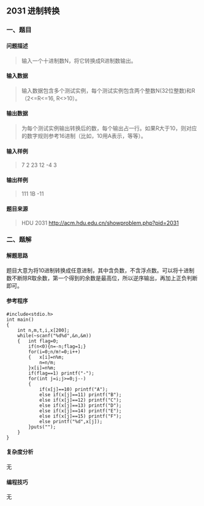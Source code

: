 ## 2031 进制转换

### 一、题目

#### 问题描述

> 输入一个十进制数N，将它转换成R进制数输出。  

#### 输入数据

> 输入数据包含多个测试实例，每个测试实例包含两个整数N(32位整数)和R（2<=R<=16, R<>10）。

#### 输出数据

> 为每个测试实例输出转换后的数，每个输出占一行。如果R大于10，则对应的数字规则参考16进制（比如，10用A表示，等等）。

#### 输入样例

> 7 2 
> 23 12 
> -4 3

#### 输出样例

> 111 
> 1B 
> -11

#### 题目来源

> HDU 2031 http://acm.hdu.edu.cn/showproblem.php?pid=2031

### 二、题解

#### 解题思路

题目大意为将10进制转换成任意进制，其中含负数，不含浮点数。可以将十进制数不断除R取余数，第一个得到的余数是最高位，所以逆序输出，再加上正负判断即可。

#### 参考程序

```
#include<stdio.h>
int main()
{
	int n,m,t,i,x[200];
	while(~scanf("%d%d",&n,&m))
	{	int flag=0;
		if(n<0){n=-n;flag=1;}
		for(i=0;n/m!=0;i++)
		{	x[i]=n%m;
			n=n/m;	
		}x[i]=n%m;
		if(flag==1) printf("-");
		for(int j=i;j>=0;j--)
		{	
			if(x[j]==10) printf("A");
			else if(x[j]==11) printf("B");
			else if(x[j]==12) printf("C");
			else if(x[j]==13) printf("D");
			else if(x[j]==14) printf("E");
			else if(x[j]==15) printf("F");
			else printf("%d",x[j]);
		}puts("");
	}
}
```

#### 复杂度分析

无

#### 编程技巧

无